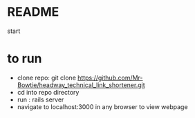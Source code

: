 # README

start

# to run 
    
- clone repo: git clone https://github.com/Mr-Bowtie/headway_technical_link_shortener.git
- cd into repo directory 
- run : rails server 
- navigate to localhost:3000 in any browser to view webpage
